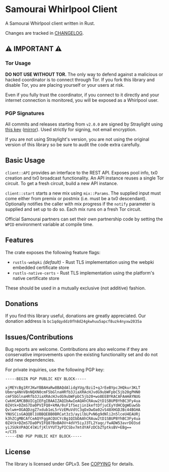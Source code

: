 # Samourai Whirlpool Client

A Samourai Whirlpool client written in Rust.

Changes are tracked in [CHANGELOG](CHANGELOG.md).

## ⚠️  IMPORTANT ⚠️

### Tor Usage

**DO NOT USE WITHOUT TOR.** The only way to defend against a malicious or hacked coordinator is to
connect through Tor. If you fork this library and disable Tor, you are placing yourself or your
users at risk.

Even if you fully trust the coordinator, if you connect to it directly and your internet connection
is monitored, you will be exposed as a Whirlpool user.

### PGP Signatures

All commits and releases starting from `v2.0.0` are signed by Straylight using
[this key](signing_key.gpg.asc) ([mirror](https://github.com/straylight-orbit.gpg)). Used strictly
for signing, not email encryption.

If you are not using Straylight's version, you are not using the original version of this library so
be sure to audit the code extra carefully.

## Basic Usage

`client::API` provides an interface to the REST API. Exposes pool info, tx0 creation and tx0
broadcast functionality. An API instance reuses a single Tor circuit. To get a fresh circuit,
build a new API instance.

`client::start` starts a new mix using `mix::Params`. The supplied input must come either from
premix or postmix (i.e. must be a tx0 descendant). Optionally notifies the caller with mix progress
if the `notify` parameter is supplied and set up to do so. Each mix runs on a fresh Tor circuit.

Official Samourai partners can set their own partnership code by setting the `WPID` environment
variable at compile time.

## Features

The crate exposes the following feature flags:

* `rustls-webpki` *(default)* - Rust TLS implementation using the webpki embedded certificate store
* `rustls-native-certs` - Rust TLS implementation using the platform's native certificate store

These should be used in a mutually exclusive (not additive) fashion.

## Donations

If you find this library useful, donations are greatly appreciated. Our donation address is
`bc1qdqyddz0fh8d24gkwhuu5apcf8uzk4nyxw2035a`

## Issues/Contributions

Bug reports are welcome. Contributions are also welcome if they are conservative improvements upon
the existing functionality set and do not add new dependencies.

For private inquiries, use the following PGP key:

```
-----BEGIN PGP PUBLIC KEY BLOCK-----

xjMEYcBg1RYJKwYBBAHaRw8BAQdAlidgYUg/BziI+qJrEeBYpcJHQkur3KLT
Ubmrq4NnVBnNQXN0cmF5bGlnaHRfb3JiaXRAcHJvdG9ubWFpbC5jb20gPHN0
cmF5bGlnaHRfb3JiaXRAcHJvdG9ubWFpbC5jb20+wo8EEBYKACAFAmHAYNUG
CwkHCAMCBBUICgIEFgIBAAIZAQIbAwIeAQAhCRAuw2tD1SBUPBYhBC3Fy4ua
0Z4tk+DZmS7Da0PVIFQ8+kMA/0sF1fSezjin1keftDfjuCEyYdHCQgWEuwSb
Qvlwm+OGAQDzgZ7xdub1eL5rVzEMuVdtC3qOxOwOa02vS48XHGDJBc44BGHA
YNUSCisGAQQBl1UBBQEBB0BRCat3z3/ayilbLPvN6g9dNli2n5lceU4EAURj
k3hZCgMBCAfCeAQYFggACQUCYcBg1QIbDAAhCRAuw2tD1SBUPBYhBC3Fy4ua
0Z4tk+DZmS7Da0PVIFQ87BoBAOV+4dVY5iyJ3TL2Yaqc/fwADW53avrDO3sd
yiJSUkVPAQC4lWifjKlVYUT3yPICSbv7mtdYAFzDCbZTptksBV+EBg==
=/C35
-----END PGP PUBLIC KEY BLOCK-----
```

## License

The library is licensed under GPLv3. See [COPYING](COPYING) for details.

